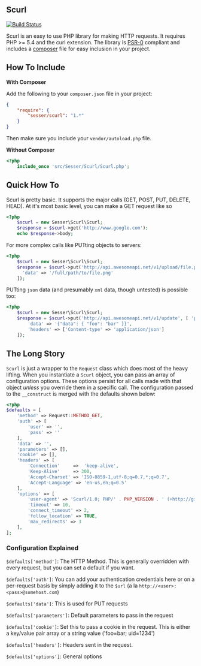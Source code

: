 ## Scurl ##

[![Build Status](https://travis-ci.org/sesser/Scurl.png?branch=master)](https://travis-ci.org/sesser/Scurl)

Scurl is an easy to use PHP library for making HTTP requests. It requires 
PHP >= 5.4 and the curl extension. The library is [PSR-0](https://github.com/php-fig/fig-standards/blob/master/accepted/PSR-0.md) compliant and 
includes a [composer](http://getcomposer.org) file for easy inclusion in your project.

## How To Include ##

**With Composer**

Add the following to your `composer.json` file in your project:

``` json
{
	"require": {
		"sesser/scurl": "1.*"
	}
}
```

Then make sure you include your `vendor/autoload.php` file.

**Without Composer**

``` php
<?php
	include_once 'src/Sesser/Scurl/Scurl.php';
```

## Quick How To ##

Scurl is pretty basic. It supports the major calls (GET, POST, PUT, DELETE, HEAD).
At it's most basic level, you can make a GET request like so

``` php
<?php
	$scurl = new Sesser\Scurl\Scurl;
	$response = $scurl->get('http://www.google.com');
	echo $response->body;
```

For more complex calls like PUTting objects to servers:
``` php
<?php
	$scurl = new Sesser\Scurl\Scurl;
	$response = $scurl->put('http://api.awesomeapi.net/v1/upload/file.png', [], [
	  'data' => '/full/path/to/file.png'
	]);
```

PUTting `json` data (and presumably `xml` data, though untested) is possible too:
``` php
<?php
	$scurl = new Sesser\Scurl\Scurl;
	$response = $scurl->put('http://api.awesomeapi.net/v1/update', [ 'param' => 'value'], [
		'data' => '{"data": { "foo": "bar" }}',
		'headers' => ['Content-type' => 'application/json']
	]);
```

## The Long Story ##

`Scurl` is just a wrapper to the `Request` class which does most of the heavy lifting.
When you instantiate a `Scurl` object, you can pass an array of configuration
options. These options persist for all calls made with that object *unless* you 
override them in a specific call. The configuration passed to the `__construct`
is merged with the defaults shown below:

``` php
<?php
$defaults = [
	'method' => Request::METHOD_GET,
	'auth' => [
		'user' => '',
		'pass' => ''
	],
	'data' => '',
	'parameters' => [],
	'cookie' => [],
	'headers' => [
		'Connection'	 =>  'keep-alive',
		'Keep-Alive'	 => 300,
		'Accept-Charset' => 'ISO-8859-1,utf-8;q=0.7,*;q=0.7',
		'Accept-Language' => 'en-us,en;q=0.5'			
	],
	'options' => [
		'user-agent' => 'Scurl/1.0; PHP/' . PHP_VERSION . ' (+http://github.com/sesser/scurl)',
		'timeout' => 10,
		'connect_timeout' => 2,
		'follow_location' => TRUE,
		'max_redirects' => 3
	],
];
```

### Configuration Explained ###

`$defaults['method']`: The HTTP Method. This is generally overridden with every request, but you can set a default if you want.

`$defaults['auth']`: You can add your authentication credentials here or on a per-request basis by simply adding it to the `$url` (a la `http://<user>:<pass>@somehost.com`)

`$defaults['data']`: This is used for PUT requests

`$defaults['parameters']`: Default parameters to pass in the request

`$defaults['cookie']`: Set this to pass a cookie in the request. This is either a key/value pair array or a string value ('foo=bar; uid=1234')

`$defaults['headers']`: Headers sent in the request.

`$defaults['options']`: General options
